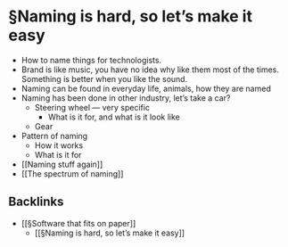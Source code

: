 # §Naming is hard, so let’s make it easy
- How to name things for technologists.
- Brand is like music, you have no idea why like them most of the times. Something is better when you like the sound. 
- Naming can be found in everyday life, animals, how they are named
- Naming has been done in other industry, let’s take a car?
	- Steering wheel — very specific
		- What is it for, and what is it look like
	- Gear
- Pattern of naming
	- How it works
	- What is it for
- [[Naming stuff again]]
- [[The spectrum of naming]]

## Backlinks
* [[§Software that fits on paper]]
	* [[§Naming is hard, so let’s make it easy]]

<!-- #outline -->

<!-- {BearID:6E00014E-62F5-4598-B647-81CB2A051DFB-1543-0000D291CE067737} -->
